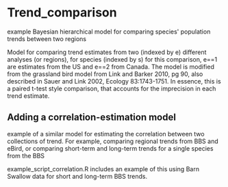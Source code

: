 # Trend_comparison
example Bayesian hierarchical model for comparing species' population trends between two regions



Model for comparing trend estimates from two (indexed by e) different analyses (or regions), for species (indexed by s)
for this comparison, e==1 are estimates from the US and e==2 from Canada.
The model is modified from the grassland bird model from Link and Barker 2010, pg 90, also described in Sauer and Link 2002, Ecology 83:1743-1751. In essence, this is a paired t-test style comparison, that accounts for the imprecision in each trend estimate.


## Adding a correlation-estimation model
example of a similar model for estimating the correlation between two collections of trend. For example, comparing regional trends from BBS and eBird, or comparing short-term and long-term trends for a single species from the BBS

example_script_correlation.R includes an example of this using Barn Swallow data for short and long-term BBS trends.








